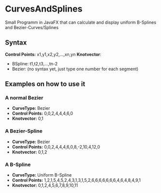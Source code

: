 # CurvesAndSplines
Small Programm in JavaFX that can calculate and display uniform B-Splines and Bezier-Curves/Splines

## Syntax
**Control Points:** x1,y1,x2,y2,...,xn,yn
**Knotvector**:
- BSpline: t1,t2,t3,...,tn-2
- Bezier: (no syntax yet, just type one number for each segment)

## Examples on how to use it

### A normal Bezier
- **CurveType:** Bezier
- **Control Points:** 0,0,2,4,4,4,6,0
- **Knotvector:** 0,1

### A Bezier-Spline
- **CurveType:** Bezier
- **Control Points:** 0,0,2,4,4,4,6,0,8,-2,10,4,12,0
- **Knotvector:** 0,1,2

### A B-Spline
- **CurveType:** Uniform B-Spline
- **Control Points:** 1,2,1,5,4,5,2,4,3,1,3,1,5,2,6,6,6,6,6,6,6,4,6,4,8,4,9,1
- **Knotvector:** 0,1,2,4,5,6,7,8,9,10,11
